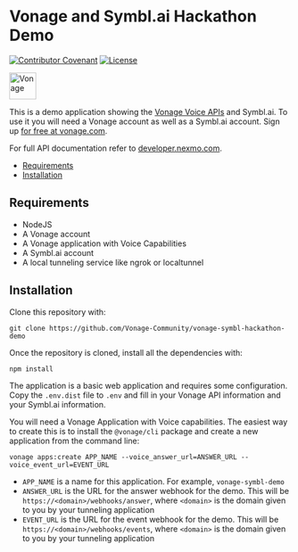 # Vonage and Symbl.ai Hackathon Demo

[![Contributor Covenant](https://img.shields.io/badge/Contributor%20Covenant-v2.0%20adopted-ff69b4.svg?style=flat-square)](CODE_OF_CONDUCT.md) [![License](https://img.shields.io/npm/l/@vonage/server-sdk?label=License&style=flat-square)][license]

<img src="https://developer.nexmo.com/images/logos/vbc-logo.svg" height="48px" alt="Vonage" />

This is a demo application showing the [Vonage Voice APIs](https://www.vonage.com/) and Symbl.ai. To use it you will need a Vonage account as well as a Symbl.ai account. Sign up [for free at vonage.com][signup].

For full API documentation refer to [developer.nexmo.com](https://developer.nexmo.com/).

* [Requirements](#requirements)
* [Installation](#installation)

## Requirements

* NodeJS
* A Vonage account
* A Vonage application with Voice Capabilities
* A Symbl.ai account
* A local tunneling service like ngrok or localtunnel

## Installation

Clone this repository with:

    git clone https://github.com/Vonage-Community/vonage-symbl-hackathon-demo

Once the repository is cloned, install all the dependencies with:

    npm install

The application is a basic web application and requires some configuration. Copy the `.env.dist` file to `.env` and fill in your Vonage API information and your Symbl.ai information.

You will need a Vonage Application with Voice capabilities. The easiest way to create this is to install the `@vonage/cli` package and create a new application from the command line:

    vonage apps:create APP_NAME --voice_answer_url=ANSWER_URL --voice_event_url=EVENT_URL

* `APP_NAME` is a name for this application. For example, `vonage-symbl-demo`
* `ANSWER_URL` is the URL for the answer webhook for the demo. This will be `https://<domain>/webhooks/answer`, where `<domain>` is the domain given to you by your tunneling application
* `EVENT_URL` is the URL for the event webhook for the demo. This will be `https://<domain>/webhooks/events`, where `<domain>` is the domain given to you by your tunneling application

[signup]: https://dashboard.nexmo.com/sign-up?utm_source=DEV_REL&utm_medium=github&utm_campaign=node-server-sdk
[license]: LICENSE.txt
